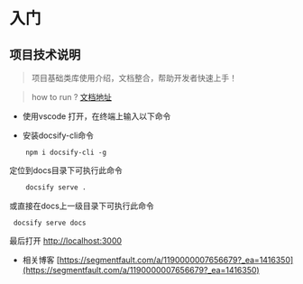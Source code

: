 
# 入门

## 项目技术说明

> 项目基础类库使用介绍，文档整合，帮助开发者快速上手！

> how to run ?  [文档地址](https://docsify.js.org/#/zh-cn/quickstart)

- 使用vscode 打开，在终端上输入以下命令

* 安装docsify-cli命令
```
    npm i docsify-cli -g
```
定位到docs目录下可执行此命令
```bash
    docsify serve .
```
或直接在docs上一级目录下可执行此命令
```
 docsify serve docs
```

最后打开  [http://localhost:3000](http://localhost:3000)

* 相关博客 [https://segmentfault.com/a/1190000007656679?_ea=1416350](https://segmentfault.com/a/1190000007656679?_ea=1416350)